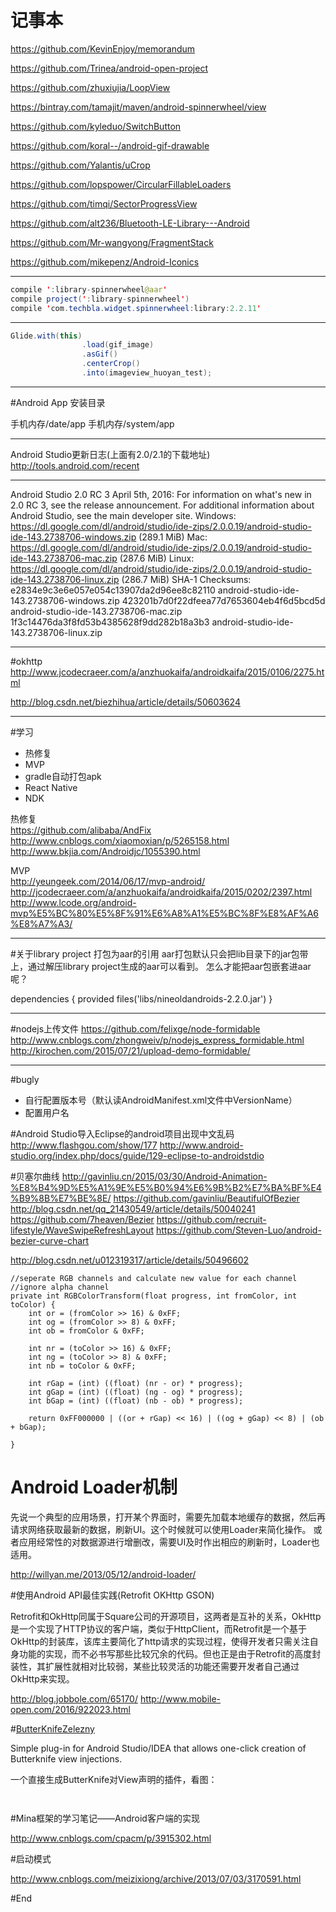 # 记事本

https://github.com/KevinEnjoy/memorandum 

https://github.com/Trinea/android-open-project

https://github.com/zhuxiujia/LoopView 

https://bintray.com/tamajit/maven/android-spinnerwheel/view

https://github.com/kyleduo/SwitchButton

https://github.com/koral--/android-gif-drawable

https://github.com/Yalantis/uCrop

https://github.com/lopspower/CircularFillableLoaders

https://github.com/timqi/SectorProgressView

https://github.com/alt236/Bluetooth-LE-Library---Android

https://github.com/Mr-wangyong/FragmentStack

https://github.com/mikepenz/Android-Iconics

--------

```java
compile ':library-spinnerwheel@aar' 
compile project(':library-spinnerwheel') 
compile 'com.techbla.widget.spinnerwheel:library:2.2.11' 
```
--------
```java
Glide.with(this)
		        .load(gif_image)
		        .asGif()
		        .centerCrop()
		        .into(imageview_huoyan_test);
```
--------

#Android App 安装目录

手机内存/date/app 
手机内存/system/app 

--------
Android Studio更新日志(上面有2.0/2.1的下载地址)
http://tools.android.com/recent

--------
Android Studio 2.0 RC 3
April 5th, 2016: For information on what's new in 2.0 RC 3, see the release announcement. For additional information about Android Studio, see the main developer site. 
Windows:  https://dl.google.com/dl/android/studio/ide-zips/2.0.0.19/android-studio-ide-143.2738706-windows.zip (289.1 MiB) 
Mac:  https://dl.google.com/dl/android/studio/ide-zips/2.0.0.19/android-studio-ide-143.2738706-mac.zip (287.6 MiB) 
Linux: https://dl.google.com/dl/android/studio/ide-zips/2.0.0.19/android-studio-ide-143.2738706-linux.zip (286.7 MiB) 
SHA-1 Checksums: 
e2834e9c3e6e057e054c13907da2d96ee8c82110 android-studio-ide-143.2738706-windows.zip 
423201b7d0f22dfeea77d7653604eb4f6d5bcd5d android-studio-ide-143.2738706-mac.zip 
1f3c14476da3f8fd53b4385628f9dd282b18a3b3 android-studio-ide-143.2738706-linux.zip 

--------
#okhttp 
http://www.jcodecraeer.com/a/anzhuokaifa/androidkaifa/2015/0106/2275.html 

http://blog.csdn.net/biezhihua/article/details/50603624 

--------

#学习

- 热修复 
- MVP 
- gradle自动打包apk 
- React Native 
- NDK 

热修复  
https://github.com/alibaba/AndFix 
http://www.cnblogs.com/xiaomoxian/p/5265158.html 
http://www.bkjia.com/Androidjc/1055390.html 
 
MVP  
http://yeungeek.com/2014/06/17/mvp-android/ 
http://jcodecraeer.com/a/anzhuokaifa/androidkaifa/2015/0202/2397.html 
http://www.lcode.org/android-mvp%E5%BC%80%E5%8F%91%E6%A8%A1%E5%BC%8F%E8%AF%A6%E8%A7%A3/ 

-----------


#关于library project 打包为aar的引用 
aar打包默认只会把lib目录下的jar包带上，通过解压library project生成的aar可以看到。 
怎么才能把aar包嵌套进aar呢？ 

dependencies {
    provided files('libs/nineoldandroids-2.2.0.jar')
}


---------------------
#nodejs上传文件
https://github.com/felixge/node-formidable
http://www.cnblogs.com/zhongweiv/p/nodejs_express_formidable.html
http://kirochen.com/2015/07/21/upload-demo-formidable/


---------------------
#bugly
- 自行配置版本号（默认读AndroidManifest.xml文件中VersionName）
- 配置用户名



#Android Studio导入Eclipse的android项目出现中文乱码 
http://www.flashgou.com/show/177 
http://www.android-studio.org/index.php/docs/guide/129-eclipse-to-androidstdio 


#贝塞尔曲线
http://gavinliu.cn/2015/03/30/Android-Animation-%E8%B4%9D%E5%A1%9E%E5%B0%94%E6%9B%B2%E7%BA%BF%E4%B9%8B%E7%BE%8E/
https://github.com/gavinliu/BeautifulOfBezier
http://blog.csdn.net/qq_21430549/article/details/50040241
https://github.com/7heaven/Bezier
https://github.com/recruit-lifestyle/WaveSwipeRefreshLayout
https://github.com/Steven-Luo/android-bezier-curve-chart

http://blog.csdn.net/u012319317/article/details/50496602


    //seperate RGB channels and calculate new value for each channel
    //ignore alpha channel
    private int RGBColorTransform(float progress, int fromColor, int toColor) {
        int or = (fromColor >> 16) & 0xFF;
        int og = (fromColor >> 8) & 0xFF;
        int ob = fromColor & 0xFF;

        int nr = (toColor >> 16) & 0xFF;
        int ng = (toColor >> 8) & 0xFF;
        int nb = toColor & 0xFF;

        int rGap = (int) ((float) (nr - or) * progress);
        int gGap = (int) ((float) (ng - og) * progress);
        int bGap = (int) ((float) (nb - ob) * progress);

        return 0xFF000000 | ((or + rGap) << 16) | ((og + gGap) << 8) | (ob + bGap);

    }




# Android Loader机制 
先说一个典型的应用场景，打开某个界面时，需要先加载本地缓存的数据，然后再请求网络获取最新的数据，刷新UI。这个时候就可以使用Loader来简化操作。
或者应用经常性的对数据源进行增删改，需要UI及时作出相应的刷新时，Loader也适用。

http://willyan.me/2013/05/12/android-loader/



#使用Android API最佳实践(Retrofit OKHttp GSON)

Retrofit和OkHttp同属于Square公司的开源项目，这两者是互补的关系，OkHttp是一个实现了HTTP协议的客户端，类似于HttpClient，而Retrofit是一个基于OkHttp的封装库，该库主要简化了http请求的实现过程，使得开发者只需关注自身功能的实现，而不必书写那些比较冗余的代码。但也正是由于Retrofit的高度封装性，其扩展性就相对比较弱，某些比较灵活的功能还需要开发者自己通过OkHttp来实现。

http://blog.jobbole.com/65170/
http://www.mobile-open.com/2016/922023.html


#<a href="https://github.com/avast/android-butterknife-zelezny">ButterKnifeZelezny</a>

Simple plug-in for Android Studio/IDEA that allows one-click creation of Butterknife view injections.

一个直接生成ButterKnife对View声明的插件，看图：

<p><a href="/avast/android-butterknife-zelezny/blob/master/img/zelezny_animated.gif" target="_blank"><img src="https://raw.githubusercontent.com/avast/android-butterknife-zelezny/master/img/zelezny_animated.gif" alt="" style="max-width:100%;"></a></p>

<p><a href="/avast/android-butterknife-zelezny/blob/master/img/zelezny_animated.gif" target="_blank"><img src="https://raw.githubusercontent.com/avast/android-butterknife-zelezny/master/img/butter_knife_zelezny_onclick_anim.gif" alt="" style="max-width:100%;"></a></p>


#Mina框架的学习笔记——Android客户端的实现

http://www.cnblogs.com/cpacm/p/3915302.html


#启动模式

http://www.cnblogs.com/meizixiong/archive/2013/07/03/3170591.html




#End
